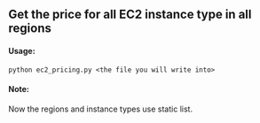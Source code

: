 ## Get the price for all EC2 instance type in all regions

#### Usage:
```
python ec2_pricing.py <the file you will write into>
```

#### Note:
Now the regions and instance types use static list.
